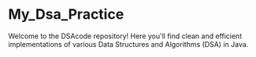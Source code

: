 # My_Dsa_Practice
Welcome to the DSAcode repository! Here you'll find clean and efficient implementations of various Data Structures and Algorithms (DSA) in Java. 
